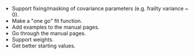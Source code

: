 * Support fixing/masking of covariance parameters (e.g. frailty variance ~ 0).
* Make a "one go" fit function. 
* Add examples to the manual pages. 
* Go through the manual pages. 
* Support weights.
* Get better starting values.
